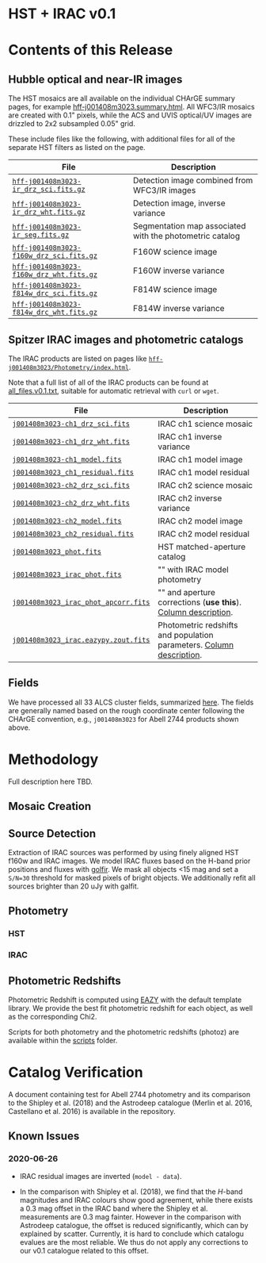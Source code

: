 
# HST + IRAC v0.1

# Contents of this Release

## Hubble optical and near-IR images

The HST mosaics are all available on the individual CHArGE summary pages, for
example
[hff-j001408m3023.summary.html](https://s3.amazonaws.com/grizli-v1/Pipeline/hff-j001408m3023/Prep/hff-j001408m3023.summary.html).
All WFC3/IR mosaics are created with 0.1" pixels, while the ACS and UVIS
optical/UV images are drizzled to 2x2 subsampled 0.05" grid.
 
These include files like the following, with additional files for all of the separate HST filters as listed on the page.

| File       |    Description  |
| -------    |    -----------  |
| [``hff-j001408m3023-ir_drz_sci.fits.gz``](https://s3.amazonaws.com/grizli-v1/Pipeline/hff-j001408m3023/Prep/hff-j001408m3023-ir_drz_sci.fits.gz)  |  Detection image combined from WFC3/IR images  |
| [``hff-j001408m3023-ir_drz_wht.fits.gz``](https://s3.amazonaws.com/grizli-v1/Pipeline/hff-j001408m3023/Prep/hff-j001408m3023-ir_drz_wht.fits.gz)  |  Detection image, inverse variance             |
| [``hff-j001408m3023-ir_seg.fits.gz``](https://s3.amazonaws.com/grizli-v1/Pipeline/hff-j001408m3023/Prep/hff-j001408m3023-ir_seg.fits.gz)          |  Segmentation map associated with the photometric catalog                              |
| [``hff-j001408m3023-f160w_drz_sci.fits.gz``](https://s3.amazonaws.com/grizli-v1/Pipeline/hff-j001408m3023/Prep/hff-j001408m3023-f160w_drz_sci.fits.gz)  |  F160W science image                     |
| [``hff-j001408m3023-f160w_drz_wht.fits.gz``](https://s3.amazonaws.com/grizli-v1/Pipeline/hff-j001408m3023/Prep/hff-j001408m3023-f160w_drz_sci.fits.gz)  |  F160W inverse variance                 |
| [``hff-j001408m3023-f814w_drc_sci.fits.gz``](https://s3.amazonaws.com/grizli-v1/Pipeline/hff-j001408m3023/Prep/hff-j001408m3023-f814w_drc_sci.fits.gz)  |  F814W science image                    |
| [``hff-j001408m3023-f814w_drc_wht.fits.gz``](https://s3.amazonaws.com/grizli-v1/Pipeline/hff-j001408m3023/Prep/hff-j001408m3023-f814w_drc_wht.fits.gz)  |  F814W inverse variance                 |


## Spitzer IRAC images and photometric catalogs

The IRAC products are listed on pages like
[``hff-j001408m3023/Photometry/index.html``](https://s3.amazonaws.com/grizli-v1/Pipeline/hff-j001408m3023/Photometry/index.html).

Note that a full list of all of the IRAC products can be found at
[all_files.v0.1.txt](./all_files.v0.1.txt), suitable for automatic retrieval
with ``curl`` or ``wget``.


| File       |    Description  |
| -------    |    -----------  |
| [``j001408m3023-ch1_drz_sci.fits``          ](https://s3.amazonaws.com/grizli-v1/Pipeline/hff-j001408m3023/Photometry/j001408m3023-ch1_drz_sci.fits       ) | IRAC ch1 science mosaic |
| [``j001408m3023-ch1_drz_wht.fits``          ](https://s3.amazonaws.com/grizli-v1/Pipeline/hff-j001408m3023/Photometry/j001408m3023-ch1_drz_wht.fits       ) | IRAC ch1 inverse variance |
| [``j001408m3023-ch1_model.fits``            ](https://s3.amazonaws.com/grizli-v1/Pipeline/hff-j001408m3023/Photometry/j001408m3023-ch1_model.fits         ) | IRAC ch1 model image |
| [``j001408m3023_ch1_residual.fits``         ](https://s3.amazonaws.com/grizli-v1/Pipeline/hff-j001408m3023/Photometry/j001408m3023_ch1_residual.fits      ) | IRAC ch1 model residual |
| [``j001408m3023-ch2_drz_sci.fits``          ](https://s3.amazonaws.com/grizli-v1/Pipeline/hff-j001408m3023/Photometry/j001408m3023-ch2_drz_sci.fits       ) | IRAC ch2 science mosaic |
| [``j001408m3023-ch2_drz_wht.fits``          ](https://s3.amazonaws.com/grizli-v1/Pipeline/hff-j001408m3023/Photometry/j001408m3023-ch2_drz_wht.fits       ) | IRAC ch2 inverse variance |
| [``j001408m3023-ch2_model.fits``            ](https://s3.amazonaws.com/grizli-v1/Pipeline/hff-j001408m3023/Photometry/j001408m3023-ch2_model.fits         ) | IRAC ch2 model image |
| [``j001408m3023_ch2_residual.fits``         ](https://s3.amazonaws.com/grizli-v1/Pipeline/hff-j001408m3023/Photometry/j001408m3023_ch2_residual.fits      ) | IRAC ch2 model residual |
| [``j001408m3023_phot.fits``                 ](https://s3.amazonaws.com/grizli-v1/Pipeline/hff-j001408m3023/Photometry/j001408m3023_phot.fits              ) | HST matched-aperture catalog |
| [``j001408m3023_irac_phot.fits``            ](https://s3.amazonaws.com/grizli-v1/Pipeline/hff-j001408m3023/Photometry/j001408m3023_irac_phot.fits         ) | "" with IRAC model photometry |
| [``j001408m3023_irac_phot_apcorr.fits``     ](https://s3.amazonaws.com/grizli-v1/Pipeline/hff-j001408m3023/Photometry/j001408m3023_irac_phot_apcorr.fits  ) | "" and aperture corrections (**use this**).  [Column description](./phot_apcorr_columns.md). |
| [``j001408m3023_irac.eazypy.zout.fits``     ](https://s3.amazonaws.com/grizli-v1/Pipeline/hff-j001408m3023/Photometry/j001408m3023_irac.eazypy.zout.fits  ) | Photometric redshifts and population parameters.  [Column description](./zout_columns.md). |

## Fields

We have processed all 33 ALCS cluster fields, summarized [here](./fields.md).
The fields are generally named based on the rough coordinate center following
the CHArGE convention, e.g., ``j001408m3023`` for Abell 2744 products shown above.

# Methodology

Full description here TBD.

## Mosaic Creation

## Source Detection

Extraction of IRAC sources was performed by using finely aligned HST f160w and
IRAC images. We model IRAC fluxes based on the H-band prior positions and
fluxes with [golfir](https://github.com/gbrammer/golfir). We mask all objects
<15 mag and set a ``S/N=30`` threshold for masked pixels of bright objects. We
additionally refit all sources brighter than 20 uJy with galfit.

## Photometry

### HST

### IRAC

## Photometric Redshifts

Photometric Redshift is computed using
[EAZY](https://github.com/gbrammer/eazy-py) with the default template library.
We provide the best fit photometric redshift for each object, as well as the
corresponding Chi2.

Scripts for both photometry and the photometric redshifts (photoz) are
available within the [scripts](./scripts) folder.

# Catalog Verification

A document containing test for Abell 2744 photometry and its comparison to the
Shipley et al. (2018) and the Astrodeep catalogue (Merlin et al. 2016,
Castellano et al. 2016) is available in the repository.

## Known Issues

### 2020-06-26

 - IRAC residual images are inverted (``model - data``).

 - In the comparison with Shipley et al. (2018), we find that the *H*-band
magnitudes and IRAC colours show good agreement, while there exists a 0.3 mag
offset in the IRAC band where the Shipley et al. measurements are 0.3 mag
fainter. However in the comparison with Astrodeep catalogue, the offset is
reduced significantly, which can by explained by scatter. Currently, it is
hard to conclude which catalogu evalues are the most reliable. We thus do not
apply any corrections to our v0.1 catalogue related to this offset.



